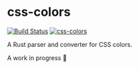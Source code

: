 # css-colors

[![Build Status](https://travis-ci.com/vaidehijoshi/css-colors.svg?branch=master)](https://travis-ci.com/vaidehijoshi/css-colors) [![css-colors](https://docs.rs/css-colors/badge.svg)](https://docs.rs/css-colors)

A Rust parser and converter for CSS colors.

A work in progress 🙂
